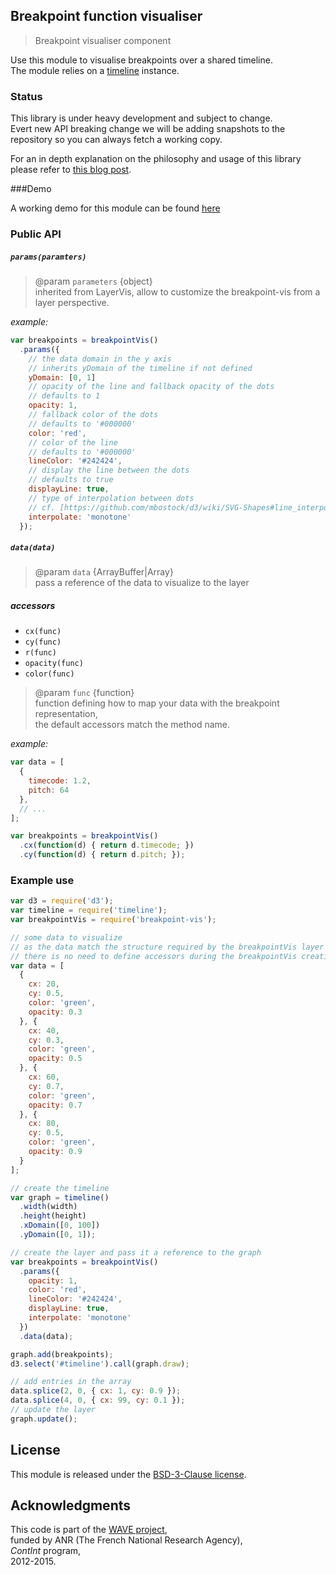 ## Breakpoint function visualiser

> Breakpoint visualiser component

Use this module to visualise breakpoints over a shared timeline.  
The module relies on a [timeline](https://github.com/Ircam-RnD/timeLine) instance.

### Status

This library is under heavy development and subject to change.  
Evert new API breaking change we will be adding snapshots to the repository so you can always fetch a working copy.

For an in depth  explanation on the philosophy and usage of this library please refer to [this blog post](http://wave.ircam.fr/publications/visual-tools/).

###Demo

A working demo for this module can be found [here](https://ircam-rnd.github.io/breakpoint-vis)

### Public API

##### `params(paramters)`

> @param `parameters` {object}  
> inherited from LayerVis, allow to customize the breakpoint-vis from a layer perspective.  

_example:_

```javascript
var breakpoints = breakpointVis()
  .params({
    // the data domain in the y axis
    // inherits yDomain of the timeline if not defined
    yDomain: [0, 1]
    // opacity of the line and fallback opacity of the dots
    // defaults to 1
    opacity: 1, 
    // fallback color of the dots
    // defaults to '#000000'
    color: 'red',
    // color of the line 
    // defaults to '#000000'
    lineColor: '#242424',
    // display the line between the dots
    // defaults to true
    displayLine: true,
    // type of interpolation between dots
    // cf. [https://github.com/mbostock/d3/wiki/SVG-Shapes#line_interpolate](https://github.com/mbostock/d3/wiki/SVG-Shapes#line_interpolate)
    interpolate: 'monotone'
  });
```

##### `data(data)`

> @param `data` {ArrayBuffer|Array}  
> pass a reference of the data to visualize to the layer

##### accessors

- `cx(func)`
- `cy(func)`
- `r(func)`
- `opacity(func)`
- `color(func)`

> @param `func` {function}  
> function defining how to map your data with the breakpoint representation,   
> the default accessors match the method name.

_example:_ 

```javascript
var data = [
  {
    timecode: 1.2,
    pitch: 64
  },
  // ...
];

var breakpoints = breakpointVis()
  .cx(function(d) { return d.timecode; })
  .cy(function(d) { return d.pitch; });
```

### Example use

```javascript
var d3 = require('d3');
var timeline = require('timeline');
var breakpointVis = require('breakpoint-vis');

// some data to visualize
// as the data match the structure required by the breakpointVis layer
// there is no need to define accessors during the breakpointVis creation
var data = [
  {
    cx: 20,
    cy: 0.5,
    color: 'green',
    opacity: 0.3
  }, {
    cx: 40,
    cy: 0.3,
    color: 'green',
    opacity: 0.5
  }, {
    cx: 60,
    cy: 0.7,
    color: 'green',
    opacity: 0.7
  }, {
    cx: 80,
    cy: 0.5,
    color: 'green',
    opacity: 0.9
  }
];

// create the timeline
var graph = timeline()
  .width(width)
  .height(height)
  .xDomain([0, 100])
  .yDomain([0, 1]);

// create the layer and pass it a reference to the graph
var breakpoints = breakpointVis()
  .params({
    opacity: 1,
    color: 'red',
    lineColor: '#242424',
    displayLine: true,
    interpolate: 'monotone'
  })
  .data(data);

graph.add(breakpoints);
d3.select('#timeline').call(graph.draw);

// add entries in the array
data.splice(2, 0, { cx: 1, cy: 0.9 });
data.splice(4, 0, { cx: 99, cy: 0.1 });
// update the layer
graph.update();
```

## License
This module is released under the [BSD-3-Clause license](http://opensource.org/licenses/BSD-3-Clause).
## Acknowledgments
This code is part of the [WAVE project](http://wave.ircam.fr),  
funded by ANR (The French National Research Agency),  
_ContInt_ program,  
2012-2015.